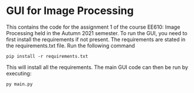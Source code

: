 # GUI for Image Processing #
This contains the code for the assignment 1 of the course EE610: Image Processing held in the Autumn 2021 semester. To 
run the GUI, you need to first install the requirements if not present. The requirements are stated in the 
requirements.txt file. 
Run the following command
<pre><code>pip install -r requirements.txt
</code></pre>

This will install all the requirements. The main GUI code can then be run by executing:
<pre><code>py main.py
</code></pre>
